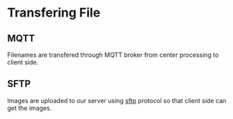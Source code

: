 # Transfering File
## MQTT
Filenames are transfered through MQTT broker from center processing to client side.

## SFTP
Images are uploaded to our server using [sftp](https://pypi.org/project/pysftp/) protocol so that client side can get the images.
